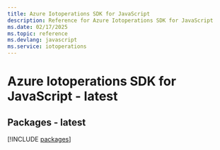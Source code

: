 ```yaml
---
title: Azure Iotoperations SDK for JavaScript
description: Reference for Azure Iotoperations SDK for JavaScript
ms.date: 02/17/2025
ms.topic: reference
ms.devlang: javascript
ms.service: iotoperations
---
```

# Azure Iotoperations SDK for JavaScript - latest
## Packages - latest
[!INCLUDE [packages](iotoperations-index.md)]